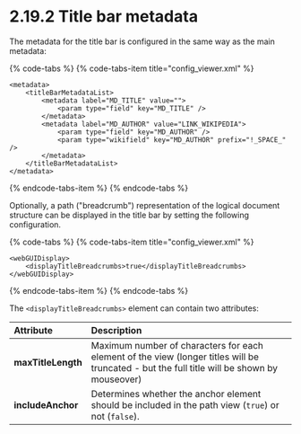 # 2.19.2 Title bar metadata

The metadata for the title bar is configured in the same way as the main metadata:

{% code-tabs %}
{% code-tabs-item title="config\_viewer.xml" %}
```markup
<metadata>
    <titleBarMetadataList>
        <metadata label="MD_TITLE" value="">
            <param type="field" key="MD_TITLE" />
        </metadata>
        <metadata label="MD_AUTHOR" value="LINK_WIKIPEDIA">
            <param type="field" key="MD_AUTHOR" />
            <param type="wikifield" key="MD_AUTHOR" prefix="!_SPACE_"  />
        </metadata>
    </titleBarMetadataList>
</metadata>
```
{% endcode-tabs-item %}
{% endcode-tabs %}

Optionally, a path \("breadcrumb"\) representation of the logical document structure can be displayed in the title bar by setting the following configuration.

{% code-tabs %}
{% code-tabs-item title="config\_viewer.xml" %}
```markup
<webGUIDisplay>
    <displayTitleBreadcrumbs>true</displayTitleBreadcrumbs>
</webGUIDisplay>
```
{% endcode-tabs-item %}
{% endcode-tabs %}

The `<displayTitleBreadcrumbs>` element can contain two attributes:

| **Attribute** | Description |
| :--- | :--- |
| **maxTitleLength** | Maximum number of characters for each element of the view \(longer titles will be truncated - but the full title will be shown by mouseover\) |
| **includeAnchor** | Determines whether the anchor element should be included in the path view \(`true`\) or not \(`false`\). |


